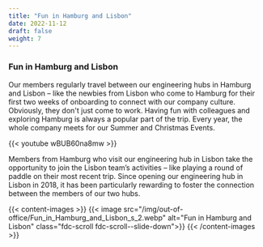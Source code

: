 ```yaml
---
title: "Fun in Hamburg and Lisbon"
date: 2022-11-12
draft: false
weight: 7
---
```

### Fun in Hamburg and Lisbon

Our members regularly travel between our engineering hubs in Hamburg and Lisbon – like the newbies from Lisbon who come to Hamburg for their first two weeks of onboarding to connect with our company culture. Obviously, they don't just come to work. Having fun with colleagues and exploring Hamburg is always a popular part of the trip. Every year, the whole company meets for our Summer and Christmas Events.

{{< youtube wBUB60na8mw >}}

Members from Hamburg who visit our engineering hub in Lisbon take the opportunity to join the Lisbon team’s activities – like playing a round of paddle on their most recent trip. Since opening our engineering hub in Lisbon in 2018, it has been particularly rewarding to foster the connection between the members of our two hubs.

{{< content-images >}}
{{< image src="/img/out-of-office/Fun_in_Hamburg_and_Lisbon_s_2.webp" alt="Fun in Hamburg and Lisbon" class="fdc-scroll fdc-scroll--slide-down">}}
{{< /content-images >}}
